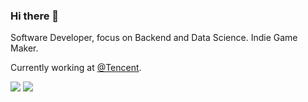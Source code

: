 ### Hi there 👋

Software Developer, focus on Backend and Data Science. Indie Game Maker.

Currently working at [@Tencent](https://github.com/Tencent).

![](https://github-readme-stats.vercel.app/api?username=Kiritow&theme=dracula&show_icons=true&count_private=true&include_all_commits=true&hide_border=true) ![](https://github-readme-stats.vercel.app/api/top-langs/?username=Kiritow&theme=dracula&layout=compact&hide_border=true)
